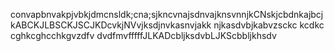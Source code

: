 convapbnvakpjvbkjdmcnsldk;cna;sjkncvnajsdnvajknsvnnjkCNskjcbdnkajbcjkABCKJLBSCKJSCJKDcvkjNVvjksdjnvkasnvjakk njkasdvbjkabvzsckc kcdkc cghkcghcchkgvzdfv dvdfmvfffffJLKADcbljksdvbLJKScbbljkhsdv
